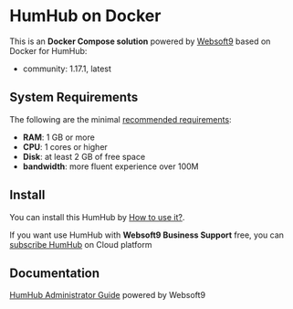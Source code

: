 # HumHub on Docker  

This is an **Docker Compose solution** powered by [Websoft9](https://www.websoft9.com) based on Docker for HumHub:


 - community:  1.17.1, latest


## System Requirements

The following are the minimal [recommended requirements](https://docs.humhub.org/docs/admin/requirements):

* **RAM**: 1 GB or more
* **CPU**: 1 cores or higher
* **Disk**: at least 2 GB of free space
* **bandwidth**: more fluent experience over 100M  

## Install

You can install this HumHub by [How to use it?](https://github.com/Websoft9/docker-library#how-to-use-it).   

If you want use HumHub with **Websoft9 Business Support** free, you can [subscribe HumHub](https://www.websoft9.com/apps) on Cloud platform

## Documentation

[HumHub Administrator Guide](https://support.websoft9.com/docs/humhub) powered by Websoft9